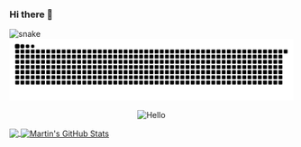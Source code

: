 ### Hi there 👋

<!--
**zzuse/zzuse** is a ✨ _special_ ✨ repository because its `README.md` (this file) appears on your GitHub profile.

Here are some ideas to get you started:

- 🔭 I’m currently working on ...
- 🌱 I’m currently learning ...
- 👯 I’m looking to collaborate on ...
- 🤔 I’m looking for help with ...
- 💬 Ask me about ...
- 📫 How to reach me: ...
- 😄 Pronouns: ...
- ⚡ Fun fact: ...
-->
![snake](https://raw.githubusercontent.com/zzuse/zzuse/output/github-snake.svg)
<picture>
  <source
    media="(prefers-color-scheme: dark)"
    srcset="https://raw.githubusercontent.com/zzuse/zzuse/output/github-contribution-grid-snake-dark.svg?palette=github-dark"
  />
  <source
    media="(prefers-color-scheme: light)"
    srcset="https://raw.githubusercontent.com/zzuse/zzuse/output/preview/github-contribution-grid-snake.svg"
  />
  <img
    alt="github contribution grid snake animation"
    src="https://raw.githubusercontent.com/zzuse/zzuse/output/github-contribution-grid-snake.svg"
  />
</picture>
<p align="center"><img src="https://profile-counter.glitch.me/zzuse/count.svg" alt="Hello"></p>
<a href="https://github.com/zzuse/zzuse">
  <img align="center" src="https://github-readme-stats.vercel.app/api/top-langs/?username=zzuse&hide=java,html,tex&title_color=ffffff&text_color=c9cacc&icon_color=2bbc8a&bg_color=1d1f21&langs_count=3" />
</a>
<a href="https://github.com/zzuse/zzuse">
  <img align="center" src="https://github-readme-stats.vercel.app/api?username=zzuse&show_icons=true&line_height=27&count_private=true&title_color=ffffff&text_color=c9cacc&icon_color=2bbc8a&bg_color=1d1f21" alt="Martin's GitHub Stats" />
</a>

